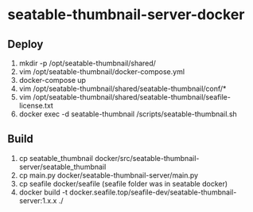 # seatable-thumbnail-server-docker

## Deploy

1. mkdir -p /opt/seatable-thumbnail/shared/
2. vim /opt/seatable-thumbnail/docker-compose.yml
3. docker-compose up
4. vim /opt/seatable-thumbnail/shared/seatable-thumbnail/conf/*
5. vim /opt/seatable-thumbnail/shared/seatable-thumbnail/seafile-license.txt
6. docker exec -d seatable-thumbnail /scripts/seatable-thumbnail.sh

## Build

1. cp seatable_thumbnail docker/src/seatable-thumbnail-server/seatable_thumbnail
2. cp main.py docker/seatable-thumbnail-server/main.py
3. cp seafile docker/seafile (seafile folder was in seatable docker)
4. docker build -t docker.seafile.top/seafile-dev/seatable-thumbnail-server:1.x.x ./
